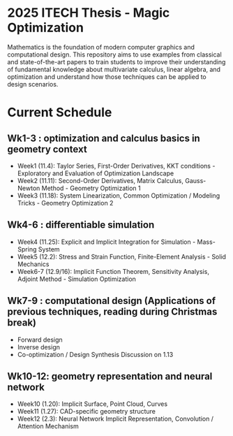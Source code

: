 # 2025 ITECH Thesis - Magic Optimization
Mathematics is the foundation of modern computer graphics and computational design. This repository aims to use examples from classical and state-of-the-art papers to train students to improve their understanding of fundamental knowledge about multivariate calculus, linear algebra, and optimization and understand how those techniques can be applied to design scenarios.

# Current Schedule

## Wk1-3 : optimization and calculus basics in geometry context
- Week1 (11.4): Taylor Series, First-Order Derivatives, KKT conditions - Exploratory and Evaluation of Optimization Landscape
- Week2 (11.11): Second-Order Derivatives, Matrix Calculus, Gauss-Newton Method - Geometry Optimization 1
- Week3 (11.18): System Linearization, Common Optimization / Modeling Tricks - Geometry Optimization 2 

## Wk4-6 : differentiable simulation
- Week4 (11.25): Explicit and Implicit Integration for Simulation - Mass-Spring System
- Week5 (12.2): Stress and Strain Function, Finite-Element Analysis - Solid Mechanics
- Week6-7 (12.9/16): Implicit Function Theorem, Sensitivity Analysis, Adjoint Method - Simulation Optimization 

## Wk7-9 : computational design (Applications of previous techniques, reading during Christmas break)
- Forward design
- Inverse design
- Co-optimization / Design Synthesis
Discussion on 1.13

## Wk10-12: geometry representation and neural network
- Week10 (1.20): Implicit Surface, Point Cloud, Curves
- Week11 (1.27): CAD-specific geometry structure
- Week12 (2.3): Neural Network Implicit Representation, Convolution / Attention Mechanism
